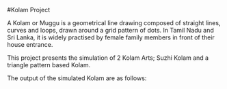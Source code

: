 #Kolam Project

A Kolam or Muggu is a geometrical line drawing composed of straight lines, curves and loops, drawn around a grid pattern of dots. In Tamil Nadu and Sri Lanka, it is widely practised by female family members in front of their house entrance.

This project presents the simulation of 2 Kolam Arts; Suzhi Kolam and a triangle pattern based Kolam.

The output of the simulated Kolam are as follows: